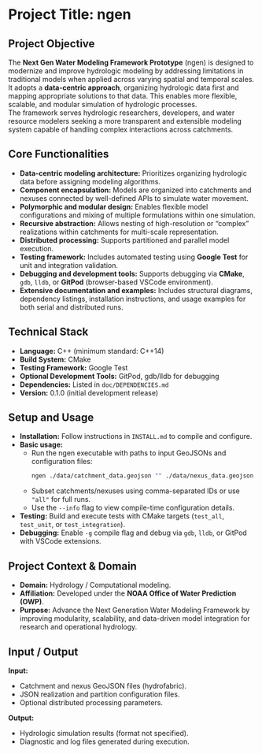 # Project Title: **ngen**

## Project Objective  
The **Next Gen Water Modeling Framework Prototype** (ngen) is designed to modernize and improve hydrologic modeling by addressing limitations in traditional models when applied across varying spatial and temporal scales. It adopts a **data-centric approach**, organizing hydrologic data first and mapping appropriate solutions to that data. This enables more flexible, scalable, and modular simulation of hydrologic processes.  
The framework serves hydrologic researchers, developers, and water resource modelers seeking a more transparent and extensible modeling system capable of handling complex interactions across catchments.

## Core Functionalities  
- **Data-centric modeling architecture:** Prioritizes organizing hydrologic data before assigning modeling algorithms.  
- **Component encapsulation:** Models are organized into catchments and nexuses connected by well-defined APIs to simulate water movement.  
- **Polymorphic and modular design:** Enables flexible model configurations and mixing of multiple formulations within one simulation.  
- **Recursive abstraction:** Allows nesting of high-resolution or “complex” realizations within catchments for multi-scale representation.  
- **Distributed processing:** Supports partitioned and parallel model execution.  
- **Testing framework:** Includes automated testing using **Google Test** for unit and integration validation.  
- **Debugging and development tools:** Supports debugging via **CMake**, `gdb`, `lldb`, or **GitPod** (browser-based VSCode environment).  
- **Extensive documentation and examples:** Includes structural diagrams, dependency listings, installation instructions, and usage examples for both serial and distributed runs.  

## Technical Stack  
- **Language:** C++ (minimum standard: C++14)  
- **Build System:** CMake  
- **Testing Framework:** Google Test  
- **Optional Development Tools:** GitPod, gdb/lldb for debugging  
- **Dependencies:** Listed in `doc/DEPENDENCIES.md`  
- **Version:** 0.1.0 (initial development release)  

## Setup and Usage  
- **Installation:** Follow instructions in `INSTALL.md` to compile and configure.  
- **Basic usage:**  
  - Run the ngen executable with paths to input GeoJSONs and configuration files:  
    ```bash
    ngen ./data/catchment_data.geojson "" ./data/nexus_data.geojson "" ./data/refactored_example_realization_config.json
    ```  
  - Subset catchments/nexuses using comma-separated IDs or use `"all"` for full runs.  
  - Use the `--info` flag to view compile-time configuration details.  
- **Testing:** Build and execute tests with CMake targets (`test_all`, `test_unit`, or `test_integration`).  
- **Debugging:** Enable `-g` compile flag and debug via `gdb`, `lldb`, or GitPod with VSCode extensions.  

## Project Context & Domain  
- **Domain:** Hydrology / Computational modeling.  
- **Affiliation:** Developed under the **NOAA Office of Water Prediction (OWP)**.  
- **Purpose:** Advance the Next Generation Water Modeling Framework by improving modularity, scalability, and data-driven model integration for research and operational hydrology.

## Input / Output  
**Input:**  
- Catchment and nexus GeoJSON files (hydrofabric).  
- JSON realization and partition configuration files.  
- Optional distributed processing parameters.  

**Output:**  
- Hydrologic simulation results (format not specified).  
- Diagnostic and log files generated during execution.  
